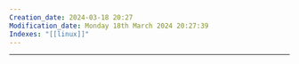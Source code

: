 ```yaml
---
Creation_date: 2024-03-18 20:27
Modification_date: Monday 18th March 2024 20:27:39
Indexes: "[[linux]]"
---
```


----





















